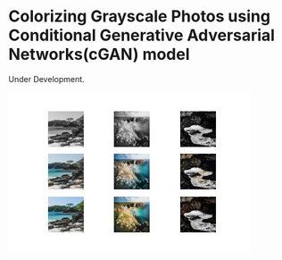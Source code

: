 # Colorizing Grayscale Photos using Conditional Generative Adversarial Networks(cGAN) model


Under Development.




































![Alt text](plot_030000.png?raw=true "Optional Title")
